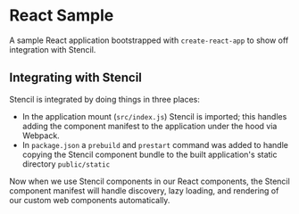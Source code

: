 # React Sample

A sample React application bootstrapped with `create-react-app` to show off integration with Stencil.

## Integrating with Stencil
Stencil is integrated by doing things in three places:

- In the application mount (`src/index.js`) Stencil is imported; this handles adding the component manifest to the application under the hood via Webpack.
- In `package.json` a `prebuild` and `prestart` command was added to handle copying the Stencil component bundle to the built application's static directory `public/static`

Now when we use Stencil components in our React components, the Stencil component manifest will handle discovery, lazy loading, and rendering of our custom web components automatically.
